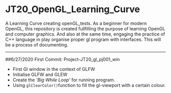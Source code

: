# JT20_OpenGL_Learning_Curve
A Learning Curve creating openGL_tests. As a beginner for modern OpenGL, this repository is created fullfilling the purpose of learning OpenGL and computer graphics.
And also at the same time, engaging the practice of C++ language in play organise proper gl program with interfaces. This will be a process of documenting.
****
##6/27/2020 First Commit: Project-JT20_gl_pj001_win
  * First Gl window in the context of GLFW
  * Initialise GLFW and GLEW
  * Create the _'Big While Loop'_ for running program.
  * Using `glClearColor()`function to fill the gl-viewport with a certain colour.
